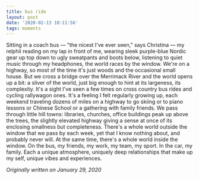 ```yaml
---
title: bus ride
layout: post
date: '2020-02-13 10:11:56'
tags: moments
---
```


Sitting in a coach bus — "the nicest I've ever seen," says Christina — my relphil reading on my lap in front of me, wearing sleek purple-blue Nordic gear up top down to ugly sweatpants and boots below, listening to quiet music through my headphones, the world races by the window. We're on a highway, so most of the time it's just woods and the occasional small house. But we cross a bridge over the Merrimack River and the world opens up a bit: a sliver of the world, just big enough to hint at its largeness, its complexity. It's a sight I've seen a few times on cross country bus rides and cycling rallywagon ones. It's a feeling I felt regularly growing up, each weekend traveling dozens of miles on a highway to go skiing or to piano lessons or Chinese School or a gathering with family friends. We pass through little hill towns: libraries, churches, office buildings peak up above the trees, the slightly elevated highway giving a sense at once of its enclosing smallness but completeness. There's a whole world outside the window that we pass by each week, yet that I know nothing about, and probably never will. At the same time, there's a whole world inside the window. On the bus, my friends, my work, my team, my sport. In the car, my family. Each a unique atmosphere, uniquely deep relationships that make up my self, unique vibes and experiences.

*Originally written on January 29, 2020*